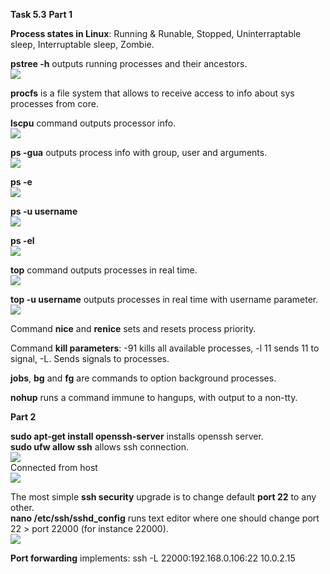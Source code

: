 **Task 5.3**
**Part 1**
<br>

**Process states in Linux**: Running & Runable, Stopped, Uninterraptable sleep, Interruptable sleep, Zombie.
<br>

**pstree -h** outputs running processes and their ancestors.
<br>
<img src="https://github.com/HighLandner/DevOps_online_Kharkiv_2021Q1/blob/master/m5/task5.3/images/pstree%20-h.png">
<br>

**procfs** is a file system that allows to receive access to info about sys processes from core.
<br>

**lscpu** command outputs processor info.
<br>
<img src="https://github.com/HighLandner/DevOps_online_Kharkiv_2021Q1/blob/master/m5/task5.3/images/processor.png">
<br>

**ps -gua** outputs process info with group, user and arguments.
<br>
<img src="https://github.com/HighLandner/DevOps_online_Kharkiv_2021Q1/blob/master/m5/task5.3/images/gua.png">
<br>

**ps -e**
<br>
<img src="https://github.com/HighLandner/DevOps_online_Kharkiv_2021Q1/blob/master/m5/task5.3/images/ps%20-e.png">
<br>

**ps -u username**
<br>
<img src="https://github.com/HighLandner/DevOps_online_Kharkiv_2021Q1/blob/master/m5/task5.3/images/ps%20-u.png">
<br>

**ps -el**
<br>
<img src="https://github.com/HighLandner/DevOps_online_Kharkiv_2021Q1/blob/master/m5/task5.3/images/ps%20-el.png">
<br>

**top** command outputs processes in real time.
<br>
<img src="https://github.com/HighLandner/DevOps_online_Kharkiv_2021Q1/blob/master/m5/task5.3/images/processes.png">
<br>

**top -u username** outputs processes in real time with username parameter.
<br>
<img src="https://github.com/HighLandner/DevOps_online_Kharkiv_2021Q1/blob/master/m5/task5.3/images/more%20processes.png">
<br>

Command **nice** and **renice** sets and resets process priority.
<br>

Command **kill parameters**: -91 kills all available processes, -l 11 sends 11 to signal, -L. Sends signals to processes.
<br>

**jobs**, **bg** and **fg** are commands to option background processes.
<br>

**nohup** runs a command immune to hangups, with output to a non-tty.
<br>

**Part 2**
<br>

**sudo apt-get install openssh-server** installs openssh server.
<br>
**sudo ufw allow ssh** allows ssh connection. 
<br>
<img src="https://github.com/HighLandner/DevOps_online_Kharkiv_2021Q1/blob/master/m5/task5.3/images/allow.png">
<br>
Connected from host
<br>
<img src="https://github.com/HighLandner/DevOps_online_Kharkiv_2021Q1/blob/master/m5/task5.3/images/ssh_win.png">
<br>

The most simple **ssh security** upgrade is to change default **port 22** to any other.
<br>
**nano /etc/ssh/sshd_config** runs text editor where one should change port 22 > port 22000 (for instance 22000).
<br>
<img src="https://github.com/HighLandner/DevOps_online_Kharkiv_2021Q1/blob/master/m5/task5.3/images/ch_port.png">
<br>

**Port forwarding** implements: ssh -L 22000:192.168.0.106:22 10.0.2.15
	